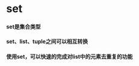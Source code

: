 # set

#### set是集合类型 <a id="set&#x662F;&#x96C6;&#x5408;&#x7C7B;&#x578B;"></a>

#### set、list、tuple之间可以相互转换 <a id="set&#x3001;list&#x3001;tuple&#x4E4B;&#x95F4;&#x53EF;&#x4EE5;&#x76F8;&#x4E92;&#x8F6C;&#x6362;"></a>

#### 使用set，可以快速的完成对list中的元素去重复的功能 <a id="&#x4F7F;&#x7528;set&#xFF0C;&#x53EF;&#x4EE5;&#x5FEB;&#x901F;&#x7684;&#x5B8C;&#x6210;&#x5BF9;list&#x4E2D;&#x7684;&#x5143;&#x7D20;&#x53BB;&#x91CD;&#x590D;&#x7684;&#x529F;&#x80FD;"></a>



